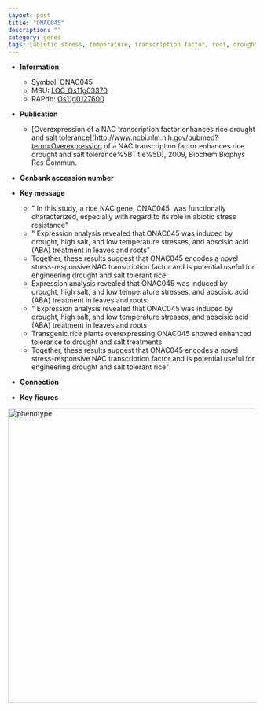 ```yaml
---
layout: post
title: "ONAC045"
description: ""
category: genes
tags: [abiotic stress, temperature, transcription factor, root, drought, salt]
---
```


* **Information**  
    + Symbol: ONAC045  
    + MSU: [LOC_Os11g03370](http://rice.plantbiology.msu.edu/cgi-bin/ORF_infopage.cgi?orf=LOC_Os11g03370)  
    + RAPdb: [Os11g0127600](http://rapdb.dna.affrc.go.jp/viewer/gbrowse_details/irgsp1?name=Os11g0127600)  

* **Publication**  
    + [Overexpression of a NAC transcription factor enhances rice drought and salt tolerance](http://www.ncbi.nlm.nih.gov/pubmed?term=Overexpression of a NAC transcription factor enhances rice drought and salt tolerance%5BTitle%5D), 2009, Biochem Biophys Res Commun.

* **Genbank accession number**  

* **Key message**  
    + " In this study, a rice NAC gene, ONAC045, was functionally characterized, especially with regard to its role in abiotic stress resistance"
    + " Expression analysis revealed that ONAC045 was induced by drought, high salt, and low temperature stresses, and abscisic acid (ABA) treatment in leaves and roots"
    + Together, these results suggest that ONAC045 encodes a novel stress-responsive NAC transcription factor and is potential useful for engineering drought and salt tolerant rice
    + Expression analysis revealed that ONAC045 was induced by drought, high salt, and low temperature stresses, and abscisic acid (ABA) treatment in leaves and roots
    + " Expression analysis revealed that ONAC045 was induced by drought, high salt, and low temperature stresses, and abscisic acid (ABA) treatment in leaves and roots
    + Transgenic rice plants overexpressing ONAC045 showed enhanced tolerance to drought and salt treatments
    + Together, these results suggest that ONAC045 encodes a novel stress-responsive NAC transcription factor and is potential useful for engineering drought and salt tolerant rice"

* **Connection**  

* **Key figures**  
<img src="http://ricencode.github.io/images/ONAC045.pheno.png" alt="phenotype"  style="width: 600px;"/>



